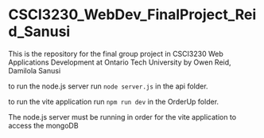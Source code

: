 # CSCI3230_WebDev_FinalProject_Reid_Sanusi

This is the repository for the final group project in CSCI3230 Web Applications Development at Ontario Tech University by Owen Reid, Damilola Sanusi


to run the node.js server run ```node server.js``` in the api folder.

to run the vite application run ```npm run dev``` in the OrderUp folder.

The node.js server must be running in order for the vite application to access the mongoDB
